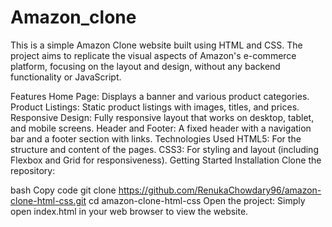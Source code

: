 # Amazon_clone
This is a simple Amazon Clone website built using HTML and CSS. The project aims to replicate the visual aspects of Amazon's e-commerce platform, focusing on the layout and design, without any backend functionality or JavaScript.

Features
Home Page: Displays a banner and various product categories.
Product Listings: Static product listings with images, titles, and prices.
Responsive Design: Fully responsive layout that works on desktop, tablet, and mobile screens.
Header and Footer: A fixed header with a navigation bar and a footer section with links.
Technologies Used
HTML5: For the structure and content of the pages.
CSS3: For styling and layout (including Flexbox and Grid for responsiveness).
Getting Started
Installation
Clone the repository:

bash
Copy code
git clone https://github.com/RenukaChowdary96/amazon-clone-html-css.git
cd amazon-clone-html-css
Open the project: Simply open index.html in your web browser to view the website.
